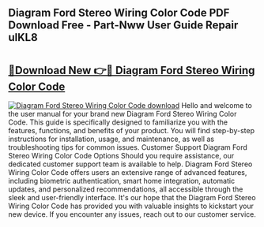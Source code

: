 ## Diagram Ford Stereo Wiring Color Code PDF Download Free - Part-Nww User Guide Repair ulKL8

# <h2><a href="http://dfnv4op.blite.top/?on=Diagram+Ford+Stereo+Wiring+Color+Code">🔗Download New 👉🔴 Diagram Ford Stereo Wiring Color Code</a></h2>

[![Diagram Ford Stereo Wiring Color Code download](https://i.imgur.com/lujVjoI.png)](http://dfnv4op.blite.top/?on=Diagram+Ford+Stereo+Wiring+Color+Code)
Hello and welcome to the user manual for your brand new Diagram Ford Stereo Wiring Color Code. This guide is specifically designed to familiarize you with the features, functions, and benefits of your product. You will find step-by-step instructions for installation, usage, and maintenance, as well as troubleshooting tips for common issues. Customer Support Diagram Ford Stereo Wiring Color Code Options Should you require assistance, our dedicated customer support team is available to help. Diagram Ford Stereo Wiring Color Code offers users an extensive range of advanced features, including biometric authentication, smart home integration, automatic updates, and personalized recommendations, all accessible through the sleek and user-friendly interface. It's our hope that the Diagram Ford Stereo Wiring Color Code has provided you with valuable insights to kickstart your new device. If you encounter any issues, reach out to our customer service.
